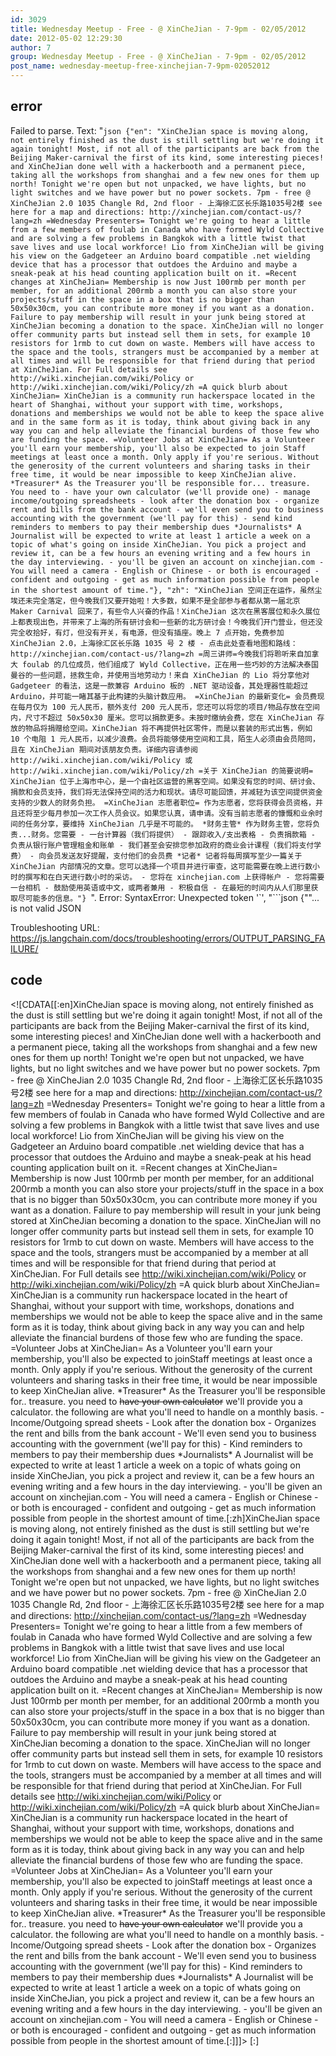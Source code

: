 ```yaml
---
id: 3029
title: Wednesday Meetup - Free - @ XinCheJian - 7-9pm - 02/05/2012
date: 2012-05-02 12:29:30
author: 7
group: Wednesday Meetup - Free - @ XinCheJian - 7-9pm - 02/05/2012
post_name: wednesday-meetup-free-xinchejian-7-9pm-02052012
---
```


## error
Failed to parse. Text: "```json
{"en": "XinCheJian space is moving along, not entirely finished as the dust is still settling but we're doing it again tonight! Most, if not all of the participants are back from the Beijing Maker-carnival the first of its kind, some interesting pieces! and XinCheJian done well with a hackerbooth and a permanent piece, taking all the workshops from shanghai and a few new ones for them up north! Tonight we're open but not unpacked, we have lights, but no light switches and we have power but no power sockets. 7pm - free @ XinCheJian 2.0 1035 Changle Rd, 2nd floor - 上海徐汇区长乐路1035号2楼 see here for a map and directions: http://xinchejian.com/contact-us/?lang=zh =Wednesday Presenters= Tonight we're going to hear a little from a few members of foulab in Canada who have formed Wyld Collective and are solving a few problems in Bangkok with a little twist that save lives and use local workforce! Lio from XinCheJian will be giving his view on the Gadgeteer an Arduino board compatible .net wielding device that has a processor that outdoes the Arduino and maybe a sneak-peak at his head counting application built on it. =Recent changes at XinCheJian= Membership is now Just 100rmb per month per member, for an additional 200rmb a month you can also store your projects/stuff in the space in a box that is no bigger than 50x50x30cm, you can contribute more money if you want as a donation. Failure to pay membership will result in your junk being stored at XinCheJian becoming a donation to the space. XinCheJian will no longer offer community parts but instead sell them in sets, for example 10 resistors for 1rmb to cut down on waste. Members will have access to the space and the tools, strangers must be accompanied by a member at all times and will be responsible for that friend during that period at XinCheJian. For Full details see http://wiki.xinchejian.com/wiki/Policy or http://wiki.xinchejian.com/wiki/Policy/zh =A quick blurb about XinCheJian= XinCheJian is a community run hackerspace located in the heart of Shanghai, without your support with time, workshops, donations and memberships we would not be able to keep the space alive and in the same form as it is today, think about giving back in any way you can and help alleviate the financial burdens of those few who are funding the space. =Volunteer Jobs at XinCheJian= As a Volunteer you'll earn your membership, you'll also be expected to join Staff meetings at least once a month. Only apply if you're serious. Without the generosity of the current volunteers and sharing tasks in their free time, it would be near impossible to keep XinCheJian alive. *Treasurer* As the Treasurer you'll be responsible for... treasure. You need to - have your own calculator (we'll provide one) - manage income/outgoing spreadsheets - look after the donation box - organize rent and bills from the bank account - we'll even send you to business accounting with the government (we'll pay for this) - send kind reminders to members to pay their membership dues *Journalists* A Journalist will be expected to write at least 1 article a week on a topic of what's going on inside XinCheJian. You pick a project and review it, can be a few hours an evening writing and a few hours in the day interviewing. - you'll be given an account on xinchejian.com - You will need a camera - English or Chinese - or both is encouraged - confident and outgoing - get as much information possible from people in the shortest amount of time."}, "zh": "XinCheJian 空间正在运作，虽然尘埃还未完全落定，但今晚我们又要开始啦！大多数，如果不是全部参与者都从第一届北京 Maker Carnival 回来了，有些令人兴奋的作品！XinCheJian 这次在黑客展位和永久展位上都表现出色，并带来了上海的所有研讨会和一些新的北方研讨会！今晚我们开门营业，但还没完全收拾好，有灯，但没有开关，有电源，但没有插座。晚上 7 点开始，免费参加 XinCheJian 2.0，上海徐汇区长乐路 1035 号 2 楼 - 点击此处查看地图和路线：http://xinchejian.com/contact-us/?lang=zh =周三讲师=今晚我们将聆听来自加拿大 foulab 的几位成员，他们组成了 Wyld Collective，正在用一些巧妙的方法解决泰国曼谷的一些问题，拯救生命，并使用当地劳动力！来自 XinCheJian 的 Lio 将分享他对 Gadgeteer 的看法，这是一款兼容 Arduino 板的 .NET 驱动设备，其处理器性能超过 Arduino，并可能一睹其基于此构建的头脑计数应用。 =XinCheJian 的最新变化= 会员费现在每月仅为 100 元人民币，额外支付 200 元人民币，您还可以将您的项目/物品存放在空间内，尺寸不超过 50x50x30 厘米。您可以捐款更多。未按时缴纳会费，您在 XinCheJian 存放的物品将捐赠给空间。XinCheJian 将不再提供社区零件，而是以套装的形式出售，例如 10 个电阻 1 元人民币，以减少浪费。会员将能够使用空间和工具，陌生人必须由会员陪同，且在 XinCheJian 期间对该朋友负责。详细内容请参阅 http://wiki.xinchejian.com/wiki/Policy 或 http://wiki.xinchejian.com/wiki/Policy/zh =关于 XinCheJian 的简要说明= XinCheJian 位于上海市中心，是一个由社区运营的黑客空间。如果没有您的时间、研讨会、捐款和会员支持，我们将无法保持空间的活力和现状。请尽可能回馈，并减轻为该空间提供资金支持的少数人的财务负担。 =XinCheJian 志愿者职位= 作为志愿者，您将获得会员资格，并且还将至少每月参加一次工作人员会议。如果您认真，请申请。没有当前志愿者的慷慨和业余时间的任务分享，要维持 XinCheJian 几乎是不可能的。 *财务主管* 作为财务主管，您将负责...财务。您需要 - 一台计算器（我们将提供） - 跟踪收入/支出表格 - 负责捐款箱 - 负责从银行账户管理租金和账单 - 我们甚至会安排您参加政府的商业会计课程（我们将支付学费） - 向会员发送友好提醒，支付他们的会员费 *记者* 记者将每周撰写至少一篇关于 XinCheJian 内部情况的文章。您可以选择一个项目并进行审查，这可能需要在晚上进行数小时的撰写和在白天进行数小时的采访。 - 您将在 xinchejian.com 上获得帐户 - 您将需要一台相机 - 鼓励使用英语或中文，或两者兼用 - 积极自信 - 在最短的时间内从人们那里获取尽可能多的信息。"}
```". Error: SyntaxError: Unexpected token '`', "```json
{""... is not valid JSON

Troubleshooting URL: https://js.langchain.com/docs/troubleshooting/errors/OUTPUT_PARSING_FAILURE/


## code
 <!\[CDATA\[\[:en\]XinCheJian space is moving along, not entirely finished as the dust is still settling but we're doing it again tonight! Most, if not all of the participants are back from the Beijing Maker-carnival the first of its kind, some interesting pieces! and XinCheJian done well with a hackerbooth and a permanent piece, taking all the workshops from shanghai and a few new ones for them up north! Tonight we're open but not unpacked, we have lights, but no light switches and we have power but no power sockets. 7pm - free @ XinCheJian 2.0 1035 Changle Rd, 2nd floor - 上海徐汇区长乐路1035号2楼 see here for a map and directions: http://xinchejian.com/contact-us/?lang=zh =Wednesday Presenters= Tonight we're going to hear a little from a few members of foulab in Canada who have formed Wyld Collective and are solving a few problems in Bangkok with a little twist that save lives and use local workforce! Lio from XinCheJian will be giving his view on the Gadgeteer an Arduino board compatible .net wielding device that has a processor that outdoes the Arduino and maybe a sneak-peak at his head counting application built on it. =Recent changes at XinCheJian= Membership is now Just 100rmb per month per member, for an additional 200rmb a month you can also store your projects/stuff in the space in a box that is no bigger than 50x50x30cm, you can contribute more money if you want as a donation. Failure to pay membership will result in your junk being stored at XinCheJian becoming a donation to the space. XinCheJian will no longer offer community parts but instead sell them in sets, for example 10 resistors for 1rmb to cut down on waste. Members will have access to the space and the tools, strangers must be accompanied by a member at all times and will be responsible for that friend during that period at XinCheJian. For Full details see http://wiki.xinchejian.com/wiki/Policy or http://wiki.xinchejian.com/wiki/Policy/zh =A quick blurb about XinCheJian= XinCheJian is a community run hackerspace located in the heart of Shanghai, without your support with time, workshops, donations and memberships we would not be able to keep the space alive and in the same form as it is today, think about giving back in any way you can and help alleviate the financial burdens of those few who are funding the space. =Volunteer Jobs at XinCheJian= As a Volunteer you'll earn your membership, you'll also be expected to joinStaff meetings at least once a month. Only apply if you're serious. Without the generosity of the current volunteers and sharing tasks in their free time, it would be near impossible to keep XinCheJian alive. \*Treasurer\* As the Treasurer you'll be responsible for.. treasure. you need to <strike>have your own calculator</strike> we'll provide you a calculator. the following are what you'll need to handle on a monthly basis. - Income/Outgoing spread sheets - Look after the donation box - Organizes the rent and bills from the bank account - We'll even send you to business accounting with the government (we'll pay for this) - Kind reminders to members to pay their membership dues \*Journalists\* A Journalist will be expected to write at least 1 article a week on a topic of whats going on inside XinCheJian, you pick a project and review it, can be a few hours an evening writing and a few hours in the day interviewing. - you'll be given an account on xinchejian.com - You will need a camera - English or Chinese - or both is encouraged - confident and outgoing - get as much information possible from people in the shortest amount of time.\[:zh\]XinCheJian space is moving along, not entirely finished as the dust is still settling but we're doing it again tonight! Most, if not all of the participants are back from the Beijing Maker-carnival the first of its kind, some interesting pieces! and XinCheJian done well with a hackerbooth and a permanent piece, taking all the workshops from shanghai and a few new ones for them up north! Tonight we're open but not unpacked, we have lights, but no light switches and we have power but no power sockets. 7pm - free @ XinCheJian 2.0 1035 Changle Rd, 2nd floor - 上海徐汇区长乐路1035号2楼 see here for a map and directions: http://xinchejian.com/contact-us/?lang=zh =Wednesday Presenters= Tonight we're going to hear a little from a few members of foulab in Canada who have formed Wyld Collective and are solving a few problems in Bangkok with a little twist that save lives and use local workforce! Lio from XinCheJian will be giving his view on the Gadgeteer an Arduino board compatible .net wielding device that has a processor that outdoes the Arduino and maybe a sneak-peak at his head counting application built on it. =Recent changes at XinCheJian= Membership is now Just 100rmb per month per member, for an additional 200rmb a month you can also store your projects/stuff in the space in a box that is no bigger than 50x50x30cm, you can contribute more money if you want as a donation. Failure to pay membership will result in your junk being stored at XinCheJian becoming a donation to the space. XinCheJian will no longer offer community parts but instead sell them in sets, for example 10 resistors for 1rmb to cut down on waste. Members will have access to the space and the tools, strangers must be accompanied by a member at all times and will be responsible for that friend during that period at XinCheJian. For Full details see http://wiki.xinchejian.com/wiki/Policy or http://wiki.xinchejian.com/wiki/Policy/zh =A quick blurb about XinCheJian= XinCheJian is a community run hackerspace located in the heart of Shanghai, without your support with time, workshops, donations and memberships we would not be able to keep the space alive and in the same form as it is today, think about giving back in any way you can and help alleviate the financial burdens of those few who are funding the space. =Volunteer Jobs at XinCheJian= As a Volunteer you'll earn your membership, you'll also be expected to joinStaff meetings at least once a month. Only apply if you're serious. Without the generosity of the current volunteers and sharing tasks in their free time, it would be near impossible to keep XinCheJian alive. \*Treasurer\* As the Treasurer you'll be responsible for.. treasure. you need to <strike>have your own calculator</strike> we'll provide you a calculator. the following are what you'll need to handle on a monthly basis. - Income/Outgoing spread sheets - Look after the donation box - Organizes the rent and bills from the bank account - We'll even send you to business accounting with the government (we'll pay for this) - Kind reminders to members to pay their membership dues \*Journalists\* A Journalist will be expected to write at least 1 article a week on a topic of whats going on inside XinCheJian, you pick a project and review it, can be a few hours an evening writing and a few hours in the day interviewing. - you'll be given an account on xinchejian.com - You will need a camera - English or Chinese - or both is encouraged - confident and outgoing - get as much information possible from people in the shortest amount of time.\[:\]\]\]> \[:\]
